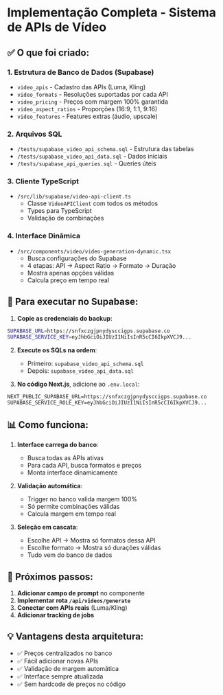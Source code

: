 # Implementação Completa - Sistema de APIs de Vídeo

## ✅ O que foi criado:

### 1. **Estrutura de Banco de Dados** (Supabase)
- `video_apis` - Cadastro das APIs (Luma, Kling)
- `video_formats` - Resoluções suportadas por cada API
- `video_pricing` - Preços com margem 100% garantida
- `video_aspect_ratios` - Proporções (16:9, 1:1, 9:16)
- `video_features` - Features extras (áudio, upscale)

### 2. **Arquivos SQL**
- `/tests/supabase_video_api_schema.sql` - Estrutura das tabelas
- `/tests/supabase_video_api_data.sql` - Dados iniciais
- `/tests/supabase_api_queries.sql` - Queries úteis

### 3. **Cliente TypeScript**
- `/src/lib/supabase/video-api-client.ts`
  - Classe `VideoAPIClient` com todos os métodos
  - Types para TypeScript
  - Validação de combinações

### 4. **Interface Dinâmica**
- `/src/components/video/video-generation-dynamic.tsx`
  - Busca configurações do Supabase
  - 4 etapas: API → Aspect Ratio → Formato → Duração
  - Mostra apenas opções válidas
  - Calcula preço em tempo real

## 🚀 Para executar no Supabase:

1. **Copie as credenciais do backup**:
```bash
SUPABASE_URL=https://snfxczgjpnydysccigps.supabase.co
SUPABASE_SERVICE_KEY=eyJhbGciOiJIUzI1NiIsInR5cCI6IkpXVCJ9...
```

2. **Execute os SQLs na ordem**:
   - Primeiro: `supabase_video_api_schema.sql`
   - Depois: `supabase_video_api_data.sql`

3. **No código Next.js**, adicione ao `.env.local`:
```env
NEXT_PUBLIC_SUPABASE_URL=https://snfxczgjpnydysccigps.supabase.co
SUPABASE_SERVICE_ROLE_KEY=eyJhbGciOiJIUzI1NiIsInR5cCI6IkpXVCJ9...
```

## 📊 Como funciona:

1. **Interface carrega do banco**:
   - Busca todas as APIs ativas
   - Para cada API, busca formatos e preços
   - Monta interface dinamicamente

2. **Validação automática**:
   - Trigger no banco valida margem 100%
   - Só permite combinações válidas
   - Calcula margem em tempo real

3. **Seleção em cascata**:
   - Escolhe API → Mostra só formatos dessa API
   - Escolhe formato → Mostra só durações válidas
   - Tudo vem do banco de dados

## 🔧 Próximos passos:

1. **Adicionar campo de prompt** no componente
2. **Implementar rota `/api/videos/generate`**
3. **Conectar com APIs reais** (Luma/Kling)
4. **Adicionar tracking de jobs**

## 💡 Vantagens desta arquitetura:

- ✅ Preços centralizados no banco
- ✅ Fácil adicionar novas APIs
- ✅ Validação de margem automática
- ✅ Interface sempre atualizada
- ✅ Sem hardcode de preços no código